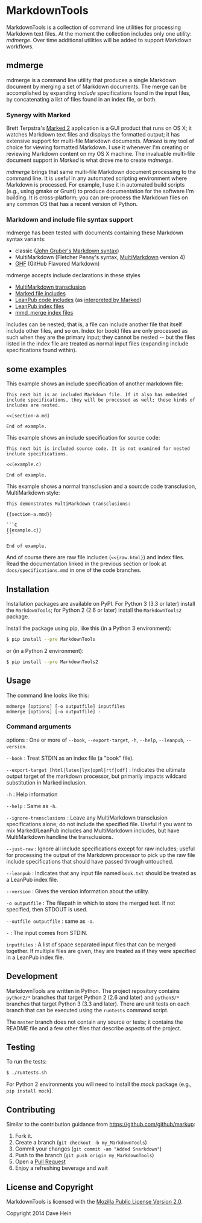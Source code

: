 # MarkdownTools

MarkdownTools is a collection of command line utilities for processing Markdown text files. At the moment the collection includes only one utility: *mdmerge*. Over time additional utilities will be added to support Markdown workflows. 

## mdmerge

mdmerge is a command line utility that produces a single Markdown document by merging a set of Markdown documents. The merge can be accomplished by expanding *include* specifications found in the input files, by concatenating a list of files found in an index file, or both.

### Synergy with Marked

Brett Terpstra's [Marked 2][] application is a GUI product that runs on OS X; it watches Markdown text files and displays the formatted output; it has extensive support for multi-file Markdown documents. *Marked* is my tool of choice for viewing formatted Markdown. I use it whenever I'm creating or reviewing Markdown content on my OS X machine. The invaluable multi-file document support in *Marked* is what drove me to create *mdmerge*.

[Marked 2]: http://marked2app.com

*mdmerge* brings that same multi-file Markdown document processing to the command line. It is useful in any automated scripting environment where Markdown is processed. For example, I use it in automated build scripts (e.g., using gmake or Grunt) to produce documentation for the software I'm building. It is cross-platform; you can pre-process the Markdown files on any common OS that has a recent version of Python.

### Markdown and include file syntax support

mdmerge has been tested with documents containing these Markdown syntax variants:

* classic ([John Gruber's Markdown syntax][gruber])
* MultiMarkdown (Fletcher Penny's syntax, [MultiMarkdown][mmd] version 4)
* [GHF][ghf] (GitHub Flavored Markdown)

[gruber]: http://daringfireball.net/projects/markdown/syntax
[mmd]: http://fletcherpenney.net/multimarkdown/
[ghf]: https://help.github.com/articles/github-flavored-markdown

mdmerge accepts include declarations in these styles

* [MultiMarkdown transclusion][mmdtrans]
* [Marked file includes][terpstramf]
* [LeanPub code includes][leanpubcd] (as [interpreted by Marked][terpstracd])
* [LeanPub index files][leanpubidx]
* [mmd_merge index files][mmdidx]

[terpstramf]: http://marked2app.com/help/Multi-File_Documents.html
[terpstracd]: http://marked2app.com/help/Special_Syntax.html#includingcode
[leanpubcd]: https://leanpub.com/help/manual#leanpub-auto-code
[leanpubidx]: https://leanpub.com/help/manual#leanpub-auto-the-booktxt-file
[mmdtrans]: http://fletcher.github.io/MultiMarkdown-4/transclusion
[mmdidx]: https://github.com/fletcher/MMD-Support/blob/master/Utilities/mmd_merge.pl

Includes can be nested; that is, a file can include another file that itself include other files, and so on. Index (or book) files are only processed as such when they are the primary input; they cannot be nested -- but the files listed in the index file are treated as normal input files (expanding include specifications found within).

## some examples

This example shows an include specification of another markdown file:

<pre><code class="markdown">This next bit is an included Markdown file. If it also has embedded include specifications, they will be processed as well; these kinds of includes are nested.

&lt;&lt;&#91;section-a.md&#93;

End of example.</code></pre>

This example shows an include specification for source code:

<pre><code class="markdown">This next bit is included source code. It is not examined for nested include specifications.

&lt;&lt;(example.c)

End of example.</code></pre>

This example shows a normal transclusion and a sourcde code transclusion, MultiMarkdown style:

<pre><code class="markdown">This demonstrates MultiMarkdown transclusions:

{{section-a.mmd}}

```C
{{example.c}}
```

End of example.</code></pre>

And of course there are raw file includes (`<<{raw.html}`) and index files. Read the documentation linked in the previous section or look at `docs/specifications.mmd` in one of the code branches.

## Installation

Installation packages are available on PyPI. For Python 3 (3.3 or later) install the  `MarkdownTools`; for Python 2 (2.6 or later) install the `MarkdownTools2` package.

Install the package using pip, like this (in a Python 3 environment):

~~~bash
$ pip install --pre MarkdownTools
~~~

or (in a Python 2 environment):

~~~bash
$ pip install --pre MarkdownTools2
~~~

## Usage

The command line looks like this:

    mdmerge [options] [-o outputfile] inputfiles
    mdmerge [options] [-o outputfile] -

### Command arguments

options
:   One or more of `--book`, `--export-target`, `-h`, `--help`, `--leanpub`, `--version`.

`--book`
:   Treat STDIN as an index file (a "book" file).

`--export-target [html|latex|lyx|opml|rtf|odf]`
:   Indicates the ultimate output target of the markdown processor, but primarily impacts wildcard substitution in Marked inclusion.

`-h`
:   Help information

`--help`
:   Same as `-h`.

`--ignore-transclusions`
:   Leave any MultiMarkdown transclusion specifications alone; do not include
the specified file. Useful if you want to mix Marked/LeanPub includes and
MultiMarkdown includes, but have MultiMarkdown handline the transclusions.

`--just-raw`
:   Ignore all include specifications except for raw includes; useful for
processing the output of the Markdown processor to pick up the raw file include
specifications that should have passed through untouched.

`--leanpub`
:   Indicates that any input file named `book.txt` should be treated as a LeanPub index file.

`--version`
:   Gives the version information about the utility.

`-o outputfile`
:   The filepath in which to store the merged text. If not specified, then STDOUT is used.

`--outfile outputfile`
:   same as `-o`.

`-`
:   The input comes from STDIN.

`inputfiles`
:   A list of space separated input files that can be merged together. If multiple files are given, they are treated as if they were specified in a LeanPub index file.

## Development

MarkdownTools are written in Python. The project repository contains `python2/*` branches that target Python 2 (2.6 and later) and `python3/*` branches that target Python 3 (3.3 and later). There are unit tests on each branch that can be executed using the `runtests` command script.

The `master` branch does not contain any source or tests; it contains the README file and a few other files that describe aspects of the project.

## Testing

To run the tests:

~~~bash
$ ./runtests.sh
~~~

For Python 2 environments you will need to install the *mock* package (e.g., `pip install mock`).

## Contributing

Similar to the contribution guidance from <https://github.com/github/markup>:

1. Fork it.
1. Create a branch (`git checkout -b my_MarkdownTools`)
1. Commit your changes (`git commit -am "Added Snarkdown"`)
1. Push to the branch (`git push origin my_MarkdownTools`)
1. Open a [Pull Request](http://github.com/jenesuispasdave/MarkdownTools/pulls)
1. Enjoy a refreshing beverage and wait

## License and Copyright

MarkdownTools is licensed with the [Mozilla Public License Version 2.0][mpl]. 

Copyright 2014 Dave Hein

[mpl]: http://www.mozilla.org/MPL/2.0/
